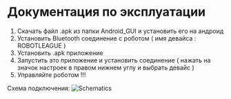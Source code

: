 # Документация по эксплуатации

1) Скачать файл .apk из папки Android_GUI и установить его на андроид
2) Установить Bluetooth соединение с роботом ( имя девайса : ROBOTLEAGUE )
3) Установить .apk приложение
4) Запустить это приложение и установить соединение ( нажать на значок настроек в правом нижнем углу и выбрать девайс )
5) Управляйте роботом !!! 

Схема подключения:
![Schematics](https://user-images.githubusercontent.com/23129993/72267293-e2d28900-3630-11ea-93c1-b909d3e08c3f.png)
